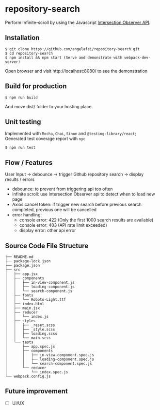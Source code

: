 # repository-search
Perform Infinite-scroll by using the Javascript [Intersection Observer API](https://developer.mozilla.org/en-US/docs/Web/API/IntersectionObserver).

## Installation

```shell
$ git clone https://github.com/angelafei/repository-search.git
$ cd repository-search
$ npm install && npm start (Serve and demonstrate with webpack-dev-server)
```
Open browser and visit http://localhost:8080/ to see the demonstration

## Build for production
```shell
$ npm run build
```
And move dist/ folder to your hosting place

## Unit testing
Implemented with `Mocha`, `Chai`, `Sinon` and `@testing-library/react`; Generated test coverage report with `nyc` 
```shell
$ npm run test
```  

## Flow / Features
User Input -> debounce -> trigger Github repository search -> display results / errors

- debounce: to prevent from triggering api too often
- Infinite scroll: use Intersection Observer api to detect when to load new page
- Axios cancel token: if trigger new search before previous search completed, previous one will be cancelled
- error handling: 
  - console error: 422 (Only the first 1000 search results are available)
  - console error: 403 (API rate limit exceeded)
  - display error: other api error


## Source Code File Structure
```
├── README.md
├── package-lock.json
├── package.json
├── src
│   ├── app.jsx
│   ├── components
│   │   ├── in-view-component.js
│   │   ├── loading-component.js
│   │   └── search-component.js
│   ├── fonts
│   │   └── Roboto-Light.ttf
│   ├── index.html
│   ├── main.jsx
│   ├── reducer
│   │   └── index.js
│   ├── styles
│   │   ├── _reset.scss
│   │   ├── _style.scss
│   │   ├── loading.scss
│   │   └── main.scss
│   └── tests
│       ├── app.spec.js
│       ├── components
│       │   ├── in-view-component.spec.js
│       │   ├── loading-component.spec.js
│       │   └── search-component.spec.js
│       └── reducer
│           └── index.spec.js
└── webpack.config.js
```

## Future improvement
  - [ ] UI/UX